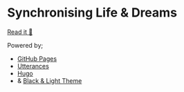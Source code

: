 # Synchronising Life & Dreams

[Read it 🙂](https://asindu.drileba.capital)

Powered by;

- [GitHub Pages](https://pages.github.com/)
- [Utterances](https://utteranc.es/)
- [Hugo](https://gohugo.io/)
- & [Black & Light Theme](https://themes.gohugo.io/black-and-light/)